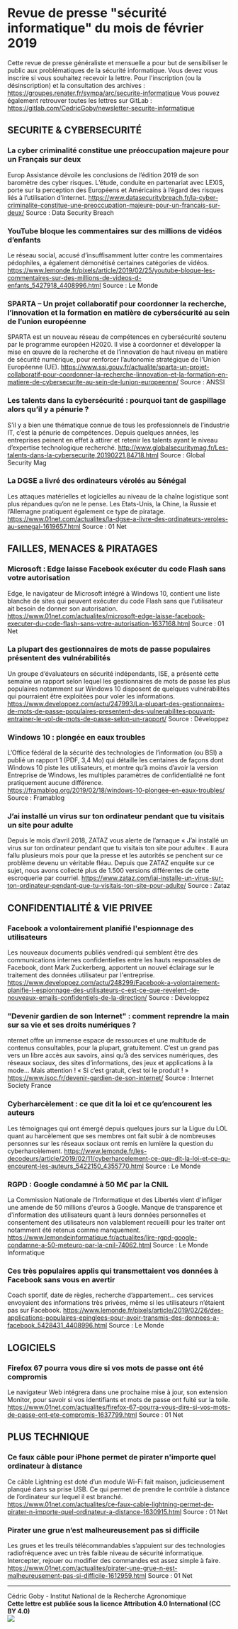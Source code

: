 # Revue de presse "sécurité informatique" du mois de février 2019

Cette revue de presse généraliste et mensuelle a pour but de sensibiliser le public aux problématiques de la sécurité informatique.
Vous devez vous inscrire si vous souhaitez recevoir la lettre. Pour l'inscription (ou la désinscription) et la consultation des archives : https://groupes.renater.fr/sympa/arc/securite-informatique
Vous pouvez également retrouver toutes les lettres sur GitLab : https://gitlab.com/CedricGoby/newsletter-securite-informatique

## SECURITE & CYBERSECURITÉ
### La cyber criminalité constitue une préoccupation majeure pour un Français sur deux
Europ Assistance dévoile les conclusions de l’édition 2019 de son baromètre des cyber risques. L’étude, conduite en partenariat avec LEXIS, porte sur la perception des Européens et Américains à l’égard des risques liés à l’utilisation d’internet.
https://www.datasecuritybreach.fr/la-cyber-criminalite-constitue-une-preoccupation-majeure-pour-un-francais-sur-deux/
Source : Data Security Breach

### YouTube bloque les commentaires sur des millions de vidéos d’enfants
Le réseau social, accusé d’insuffisamment lutter contre les commentaires pédophiles, a également démonétisé certaines catégories de vidéos.
https://www.lemonde.fr/pixels/article/2019/02/25/youtube-bloque-les-commentaires-sur-des-millions-de-videos-d-enfants_5427918_4408996.html
Source : Le Monde

### SPARTA – Un projet collaboratif pour coordonner la recherche, l’innovation et la formation en matière de cybersécurité au sein de l’union européenne
SPARTA est un nouveau réseau de compétences en cybersécurité soutenu par le programme européen H2020. Il vise à coordonner et développer la mise en œuvre de la recherche et de l’innovation de haut niveau en matière de sécurité numérique, pour renforcer l’autonomie stratégique de l’Union Européenne (UE).
https://www.ssi.gouv.fr/actualite/sparta-un-projet-collaboratif-pour-coordonner-la-recherche-linnovation-et-la-formation-en-matiere-de-cybersecurite-au-sein-de-lunion-europeenne/
Source : ANSSI

### Les talents dans la cybersécurité : pourquoi tant de gaspillage alors qu’il y a pénurie ?
S’il y a bien une thématique connue de tous les professionnels de l’industrie IT, c’est la pénurie de compétences. Depuis quelques années, les entreprises peinent en effet à attirer et retenir les talents ayant le niveau d’expertise technologique recherché.
http://www.globalsecuritymag.fr/Les-talents-dans-la-cybersecurite,20190221,84718.html
Source : Global Security Mag

### La DGSE a livré des ordinateurs vérolés au Sénégal
Les attaques matérielles et logicielles au niveau de la chaîne logistique sont plus répandues qu’on ne le pense. Les Etats-Unis, la Chine, la Russie et l’Allemagne pratiquent également ce type de piratage.
https://www.01net.com/actualites/la-dgse-a-livre-des-ordinateurs-veroles-au-senegal-1619657.html
Source : 01 Net

## FAILLES, MENACES & PIRATAGES
### Microsoft : Edge laisse Facebook exécuter du code Flash sans votre autorisation
Edge, le navigateur de Microsoft intégré à Windows 10, contient une liste blanche de sites qui peuvent exécuter du code Flash sans que l’utilisateur ait besoin de donner son autorisation.
https://www.01net.com/actualites/microsoft-edge-laisse-facebook-executer-du-code-flash-sans-votre-autorisation-1637168.html
Source : 01 Net

### La plupart des gestionnaires de mots de passe populaires présentent des vulnérabilités
Un groupe d’évaluateurs en sécurité indépendants, ISE, a présenté cette semaine un rapport selon lequel les gestionnaires de mots de passe les plus populaires notamment sur Windows 10 disposent de quelques vulnérabilités qui pourraient être exploitées pour voler les informations.
https://www.developpez.com/actu/247993/La-plupart-des-gestionnaires-de-mots-de-passe-populaires-presentent-des-vulnerabilites-pouvant-entrainer-le-vol-de-mots-de-passe-selon-un-rapport/
Source : Développez

### Windows 10 : plongée en eaux troubles
L’Office fédéral de la sécurité des technologies de l’information (ou BSI) a publié un rapport 1 (PDF, 3,4 Mo) qui détaille les centaines de façons dont Windows 10 piste les utilisateurs, et montre qu’à moins d’avoir la version Entreprise de Windows, les multiples paramètres de confidentialité ne font pratiquement aucune différence.
https://framablog.org/2019/02/18/windows-10-plongee-en-eaux-troubles/
Source : Framablog

### J’ai installé un virus sur ton ordinateur pendant que tu visitais un site pour adulte
Depuis le mois d’avril 2018, ZATAZ vous alerte de l’arnaque « J’ai installé un virus sur ton ordinateur pendant que tu visitais ton site pour adulte« . Il aura fallu plusieurs mois pour que la presse et les autorités se penchent sur ce problème devenu un véritable fléau. Depuis que ZATAZ enquête sur ce sujet, nous avons collecté plus de 1.500 versions différentes de cette escroquerie par courriel.
https://www.zataz.com/jai-installe-un-virus-sur-ton-ordinateur-pendant-que-tu-visitais-ton-site-pour-adulte/
Source : Zataz

## CONFIDENTIALITÉ & VIE PRIVEE
### Facebook a volontairement planifié l'espionnage des utilisateurs
Les nouveaux documents publiés vendredi qui semblent être des communications internes confidentielles entre les hauts responsables de Facebook, dont Mark Zuckerberg, apportent un nouvel éclairage sur le traitement des données utilisateur par l'entreprise.
https://www.developpez.com/actu/248299/Facebook-a-volontairement-planifie-l-espionnage-des-utilisateurs-c-est-ce-que-revelent-de-nouveaux-emails-confidentiels-de-la-direction/
Source : Développez

### "Devenir gardien de son Internet" : comment reprendre la main sur sa vie et ses droits numériques ?
nternet offre un immense espace de ressources et une multitude de contenus consultables, pour la plupart, gratuitement. C’est un grand pas vers un libre accès aux savoirs, ainsi qu’à des services numériques, des réseaux sociaux, des sites d’informations, des jeux et applications à la mode… Mais attention ! « Si c’est gratuit, c’est toi le produit ! » 
https://www.isoc.fr/devenir-gardien-de-son-internet/
Source : Internet Society France

### Cyberharcèlement : ce que dit la loi et ce qu’encourent les auteurs
Les témoignages qui ont émergé depuis quelques jours sur la Ligue du LOL quant au harcèlement que ses membres ont fait subir à de nombreuses personnes sur les réseaux sociaux ont remis en lumière la question du cyberharcèlement.
https://www.lemonde.fr/les-decodeurs/article/2019/02/11/cyberharcelement-ce-que-dit-la-loi-et-ce-qu-encourent-les-auteurs_5422150_4355770.html
Source : Le Monde

### RGPD : Google condamné à 50 M€ par la CNIL
La Commission Nationale de l'Informatique et des Libertés vient d'infliger une amende de 50 millions d'euros à Google. Manque de transparence et d'information des utilisateurs quant à leurs données personnelles et consentement des utilisateurs non valablement recueilli pour les traiter ont notamment été retenus comme manquement.
https://www.lemondeinformatique.fr/actualites/lire-rgpd-google-condamne-a-50-meteuro-par-la-cnil-74062.html
Source : Le Monde Informatique

### Ces très populaires applis qui transmettaient vos données à Facebook sans vous en avertir
Coach sportif, date de règles, recherche d’appartement… ces services envoyaient des informations très privées, même si les utilisateurs n’étaient pas sur Facebook.
https://www.lemonde.fr/pixels/article/2019/02/26/des-applications-populaires-epinglees-pour-avoir-transmis-des-donnees-a-facebook_5428431_4408996.html
Source : Le Monde

## LOGICIELS
### Firefox 67 pourra vous dire si vos mots de passe ont été compromis
Le navigateur Web intégrera dans une prochaine mise à jour, son extension Monitor, pour savoir si vos identifiants et mots de passe ont fuité sur la toile.
https://www.01net.com/actualites/firefox-67-pourra-vous-dire-si-vos-mots-de-passe-ont-ete-compromis-1637799.html
Source : 01 Net

## PLUS TECHNIQUE
### Ce faux câble pour iPhone permet de pirater n'importe quel ordinateur à distance
Ce câble Lightning est doté d’un module Wi-Fi fait maison, judicieusement planqué dans sa prise USB. Ce qui permet de prendre le contrôle à distance de l’ordinateur sur lequel il est branché.
https://www.01net.com/actualites/ce-faux-cable-lightning-permet-de-pirater-n-importe-quel-ordinateur-a-distance-1630915.html
Source : 01 Net

### Pirater une grue n’est malheureusement pas si difficile
Les grues et les treuils télécommandables s’appuient sur des technologies radiofréquence avec un très faible niveau de sécurité informatique. Intercepter, rejouer ou modifier des commandes est assez simple à faire.
https://www.01net.com/actualites/pirater-une-grue-n-est-malheureusement-pas-si-difficile-1612959.html
Source : 01 Net

---
Cédric Goby - Institut National de la Recherche Agronomique  
**Cette lettre est publiée sous la licence Attribution 4.0 International (CC BY 4.0)**  
![](https://i.creativecommons.org/l/by/4.0/80x15.png)
